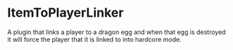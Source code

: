 # ItemToPlayerLinker
A plugin that links a player to a dragon egg and when that egg is destroyed it will force the player that it is linked to into hardcore mode.
